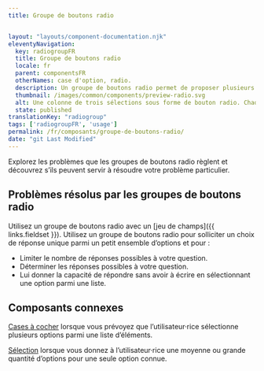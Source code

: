 ```yaml
---
title: Groupe de boutons radio


layout: "layouts/component-documentation.njk"
eleventyNavigation:
  key: radiogroupFR
  title: Groupe de boutons radio
  locale: fr
  parent: componentsFR
  otherNames: case d'option, radio.
  description: Un groupe de boutons radio permet de proposer plusieurs options de réponse pour un choix unique.
  thumbnail: /images/common/components/preview-radio.svg
  alt: Une colonne de trois sélections sous forme de bouton radio. Chaque cercle de bouton radio a une mince bordure noire et un remplissage blanc. Une épaisse ligne grise se trouve à côté, représentant le libellé. L’un des trois cercles est sélectionné et est rempli par un cercle noir foncé.
  state: published
translationKey: "radiogroup"
tags: ['radiogroupFR', 'usage']
permalink: /fr/composants/groupe-de-boutons-radio/
date: "git Last Modified"
---
```


Explorez les problèmes que les groupes de boutons radio règlent et découvrez s’ils peuvent servir à résoudre votre problème particulier.

## Problèmes résolus par les groupes de boutons radio

Utilisez un groupe de boutons radio avec un [jeu de champs]({{ links.fieldset }}). Utilisez un groupe de boutons radio pour solliciter un choix de réponse unique parmi un petit ensemble d’options et pour :

- Limiter le nombre de réponses possibles à votre question.
- Déterminer les réponses possibles à votre question.
- Lui donner la capacité de répondre sans avoir à écrire en sélectionnant une option parmi une liste.

<article class="bg-full-width bg-primary text-light pt-600 pb-300 my-600">
  <h2 class="mt-0">Composants connexes</h2>

<a href="{{ links.checkbox }}" class="link-light">Cases à cocher</a> lorsque vous prévoyez que l’utilisateur·rice sélectionne plusieurs options parmi une liste d’éléments.

<a href="{{ links.select }}" class="link-light">Sélection</a> lorsque vous donnez à l’utilisateur·rice une moyenne ou grande quantité d’options pour une seule option connue.

</article>